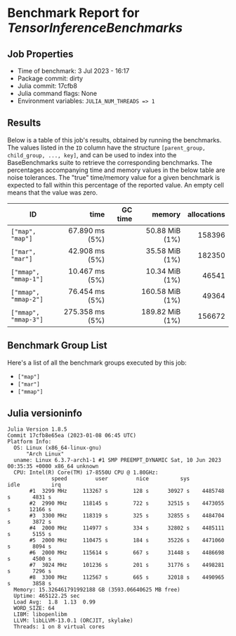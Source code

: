 # Benchmark Report for *TensorInferenceBenchmarks*

## Job Properties
* Time of benchmark: 3 Jul 2023 - 16:17
* Package commit: dirty
* Julia commit: 17cfb8
* Julia command flags: None
* Environment variables: `JULIA_NUM_THREADS => 1`

## Results
Below is a table of this job's results, obtained by running the benchmarks.
The values listed in the `ID` column have the structure `[parent_group, child_group, ..., key]`, and can be used to
index into the BaseBenchmarks suite to retrieve the corresponding benchmarks.
The percentages accompanying time and memory values in the below table are noise tolerances. The "true"
time/memory value for a given benchmark is expected to fall within this percentage of the reported value.
An empty cell means that the value was zero.

| ID                   | time            | GC time | memory          | allocations |
|----------------------|----------------:|--------:|----------------:|------------:|
| `["map", "map"]`     |  67.890 ms (5%) |         |  50.88 MiB (1%) |      158396 |
| `["mar", "mar"]`     |  42.908 ms (5%) |         |  35.58 MiB (1%) |      182350 |
| `["mmap", "mmap-1"]` |  10.467 ms (5%) |         |  10.34 MiB (1%) |       46541 |
| `["mmap", "mmap-2"]` |  76.454 ms (5%) |         | 160.58 MiB (1%) |       49364 |
| `["mmap", "mmap-3"]` | 275.358 ms (5%) |         | 189.82 MiB (1%) |      156672 |

## Benchmark Group List
Here's a list of all the benchmark groups executed by this job:

- `["map"]`
- `["mar"]`
- `["mmap"]`

## Julia versioninfo
```
Julia Version 1.8.5
Commit 17cfb8e65ea (2023-01-08 06:45 UTC)
Platform Info:
  OS: Linux (x86_64-linux-gnu)
      "Arch Linux"
  uname: Linux 6.3.7-arch1-1 #1 SMP PREEMPT_DYNAMIC Sat, 10 Jun 2023 00:35:35 +0000 x86_64 unknown
  CPU: Intel(R) Core(TM) i7-8550U CPU @ 1.80GHz: 
              speed         user         nice          sys         idle          irq
       #1  3299 MHz     113267 s        128 s      30927 s    4485748 s       4831 s
       #2  2990 MHz     118145 s        722 s      32515 s    4473055 s      12166 s
       #3  3300 MHz     118319 s        325 s      32855 s    4484704 s       3872 s
       #4  2000 MHz     114977 s        334 s      32802 s    4485111 s       5155 s
       #5  2000 MHz     110475 s        184 s      35226 s    4471060 s       8094 s
       #6  2000 MHz     115614 s        667 s      31448 s    4486698 s       4500 s
       #7  3024 MHz     101236 s        201 s      31776 s    4498281 s       7296 s
       #8  3300 MHz     112567 s        665 s      32018 s    4490965 s       3858 s
  Memory: 15.326461791992188 GB (3593.06640625 MB free)
  Uptime: 465122.25 sec
  Load Avg:  1.8  1.13  0.99
  WORD_SIZE: 64
  LIBM: libopenlibm
  LLVM: libLLVM-13.0.1 (ORCJIT, skylake)
  Threads: 1 on 8 virtual cores
```
